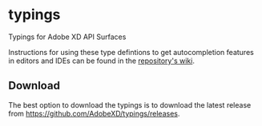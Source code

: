 # typings
Typings for Adobe XD API Surfaces

Instructions for using these type defintions to get autocompletion features in editors and IDEs can be found in the [repository's wiki](https://github.com/AdobeXD/typings/wiki/Autocompletion-in-editors-and-IDEs).

## Download

The best option to download the typings is to download the latest release from https://github.com/AdobeXD/typings/releases.
